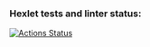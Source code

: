 ### Hexlet tests and linter status:
[![Actions Status](https://github.com/EvgRass/layout-designer-project-58/workflows/hexlet-check/badge.svg)](https://github.com/EvgRass/layout-designer-project-58/actions)